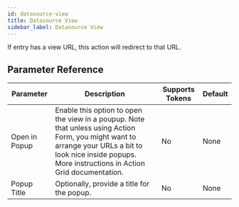 ```yaml
---
id: datasource-view
title: Datasource View
sidebar_label: Datasource View
---
```



If entry has a view URL, this action will redirect to that URL.

## Parameter Reference
| Parameter | Description | Supports Tokens | Default |
| -- | -- | -- | -- |
| Open in Popup | Enable this option to open the view in a poupup. Note that unless using Action Form, you might want to arrange your URLs a bit to look nice inside popups. More instructions in Action Grid documentation. | No | None |
| Popup Title | Optionally, provide a title for the popup. | No | None |
